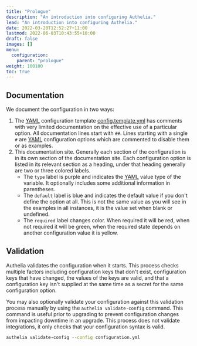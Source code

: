 ```yaml
---
title: "Prologue"
description: "An introduction into configuring Authelia."
lead: "An introduction into configuring Authelia."
date: 2022-03-20T12:52:27+11:00
lastmod: 2022-06-03T10:43:55+10:00
draft: false
images: []
menu:
  configuration:
    parent: "prologue"
weight: 100100
toc: true
---
```


## Documentation

We document the configuration in two ways:

1. The [YAML] configuration template
   [config.template.yml](https://github.com/authelia/authelia/blob/master/config.template.yml) has comments with very
   limited documentation on the effective use of a particular option. All documentation lines start with `##`. Lines
   starting with a single `#` are [YAML] configuration options which are commented to disable them or as examples.
2. This documentation site. Generally each section of the configuration is in its own section of the documentation
   site. Each configuration option is listed in its relevant section as a heading, under that heading generally are two
   or three colored labels.
   * The `type` label is purple and indicates the [YAML] value type of the variable. It optionally includes some
     additional information in parentheses.
   * The `default` label is blue and indicates the default value if you don't define the option at all. This is not the
     same value as you will see in the examples in all instances, it is the value set when blank or undefined.
   * The `required` label changes color. When required it will be red, when not required it will be green, when the
     required state depends on another configuration value it is yellow.

## Validation

Authelia validates the configuration when it starts. This process checks multiple factors including configuration keys
that don't exist, configuration keys that have changed, the values of the keys are valid, and that a configuration
key isn't supplied at the same time as a secret for the same configuration option.

You may also optionally validate your configuration against this validation process manually by using the
`authelia validate-config` command. This command is useful prior to upgrading to prevent configuration changes from
impacting downtime in an upgrade. This process does not validate integrations, it only checks that your configuration
syntax is valid.

```bash
authelia validate-config --config configuration.yml
```

[YAML]: https://yaml.org/
